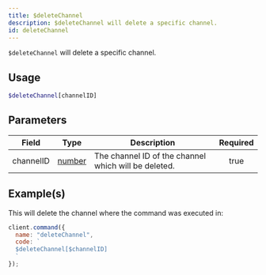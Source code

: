 ```yaml
---
title: $deleteChannel
description: $deleteChannel will delete a specific channel.
id: deleteChannel
---
```


`$deleteChannel` will delete a specific channel.

## Usage

```php
$deleteChannel[channelID]
```

## Parameters

| Field     | Type                                                                                              | Description                                          | Required |
| --------- | ------------------------------------------------------------------------------------------------- | ---------------------------------------------------- | :------: |
| channelID | [number](https://developer.mozilla.org/en-US/docs/Web/JavaScript/Reference/Global_Objects/Number) | The channel ID of the channel which will be deleted. |   true   |

## Example(s)

This will delete the channel where the command was executed in:

```javascript
client.command({
  name: "deleteChannel",
  code: `
  $deleteChannel[$channelID]
  `
});
```
